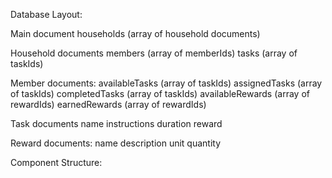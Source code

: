 Database Layout:

Main document
households (array of household documents)

Household documents
members (array of memberIds)
tasks (array of taskIds)

Member documents:
availableTasks (array of taskIds)
assignedTasks (array of taskIds)
completedTasks (array of taskIds)
availableRewards (array of rewardIds)
earnedRewards (array of rewardIds)

Task documents
name
instructions
duration
reward

Reward documents:
name
description
unit
quantity

Component Structure:
